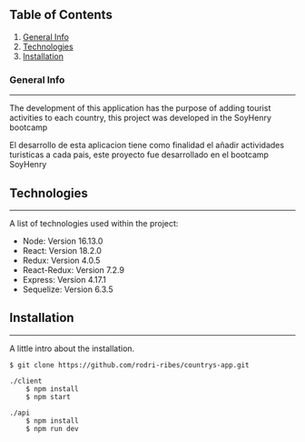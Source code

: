 ## Table of Contents
1. [General Info](#general-info)
2. [Technologies](#technologies)
3. [Installation](#installation)

### General Info
***

The development of this application has the purpose of adding tourist activities to each country, this project was developed in the SoyHenry bootcamp

El desarrollo de esta aplicacion tiene como finalidad el añadir actividades turisticas a cada pais, este proyecto fue desarrollado en el bootcamp SoyHenry

## Technologies
***
A list of technologies used within the project:
* Node: Version 16.13.0 
* React: Version 18.2.0
* Redux: Version 4.0.5
* React-Redux: Version 7.2.9
* Express: Version 4.17.1
* Sequelize: Version 6.3.5

## Installation
***
A little intro about the installation. 
```
$ git clone https://github.com/rodri-ribes/countrys-app.git

./client
    $ npm install
    $ npm start
    
./api
    $ npm install
    $ npm run dev
```
